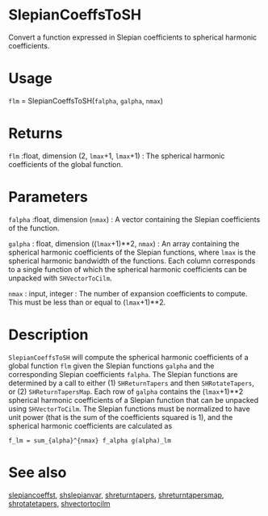 # SlepianCoeffsToSH

Convert a function expressed in Slepian coefficients to spherical harmonic coefficients.

# Usage

`flm` = SlepianCoeffsToSH(`falpha`, `galpha`, `nmax`)

# Returns

`flm` :float, dimension (2, `lmax`+1, `lmax`+1)
:   The spherical harmonic coefficients of the global function.

# Parameters

`falpha` :float, dimension (`nmax`)
:   A vector containing the Slepian coefficients of the function.

`galpha` : float, dimension ((`lmax`+1)\*\*2, `nmax`)
:   An array containing the spherical harmonic coefficients of the Slepian functions, where `lmax` is the spherical harmonic bandwidth of the functions. Each column corresponds to a single function of which the spherical harmonic coefficients can be unpacked with `SHVectorToCilm`.

`nmax` : input, integer
:   The number of expansion coefficients to compute. This must be less than or equal to (`lmax`+1)\*\*2.

# Description

`SlepianCoeffsToSH` will compute the spherical harmonic coefficients of a global function `flm` given the Slepian functions `galpha` and the corresponding Slepian coefficients `falpha`. The Slepian functions are determined by a call to either (1) `SHReturnTapers` and then `SHRotateTapers`, or (2) `SHReturnTapersMap`. Each row of `galpha` contains the (`lmax`+1)\*\*2 spherical harmonic coefficients of a Slepian function that can be unpacked using `SHVectorToCilm`. The Slepian functions must be normalized to have unit power (that is the sum of the coefficients squared is 1), and the spherical harmonic coefficients are calculated as

`f_lm = sum_{alpha}^{nmax} f_alpha g(alpha)_lm`  

# See also

[slepiancoeffst](pyslepiancoeffs.html), [shslepianvar](pyshslepianvar.html), [shreturntapers](pyshreturntapers.html), [shreturntapersmap](pyshreturntapersmap.html), [shrotatetapers](pyshrotatetapers.html), [shvectortocilm](pyshvectortocilm.html)

